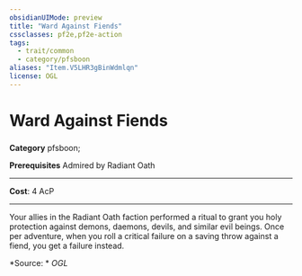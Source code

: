 ```yaml
---
obsidianUIMode: preview
title: "Ward Against Fiends"
cssclasses: pf2e,pf2e-action
tags:
  - trait/common
  - category/pfsboon
aliases: "Item.V5LHR3gBinWdmlqn"
license: OGL
---
```

# Ward Against Fiends

### 

**Category** pfsboon; 



**Prerequisites** Admired by Radiant Oath
* * *
**Cost**: 4 AcP

* * *

Your allies in the Radiant Oath faction performed a ritual to grant you holy protection against demons, daemons, devils, and similar evil beings. Once per adventure, when you roll a critical failure on a saving throw against a fiend, you get a failure instead.

*Source: *
*OGL*